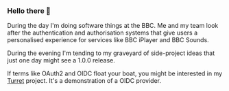 ### Hello there 👋

During the day I'm doing software things at the BBC. Me and my team look after the authentication and authorisation systems that give users a personalised experience for services like BBC iPlayer and BBC Sounds.

During the evening I'm tending to my graveyard of side-project ideas that just one day might see a 1.0.0 release.

If terms like OAuth2 and OIDC float your boat, you might be interested in my [Turret](https://github.com/rosswilson/turret) project. It's a demonstration of a OIDC provider.

<!--
**rosswilson/rosswilson** is a ✨ _special_ ✨ repository because its `README.md` (this file) appears on your GitHub profile.

Here are some ideas to get you started:

- 🔭 I’m currently working on ...
- 🌱 I’m currently learning ...
- 👯 I’m looking to collaborate on ...
- 🤔 I’m looking for help with ...
- 💬 Ask me about ...
- 📫 How to reach me: ...
- 😄 Pronouns: ...
- ⚡ Fun fact: ...
-->
